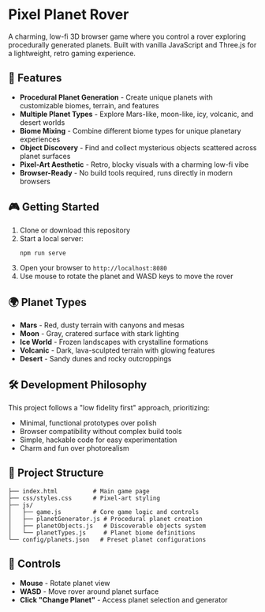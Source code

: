 # Pixel Planet Rover

A charming, low-fi 3D browser game where you control a rover exploring procedurally generated planets. Built with vanilla JavaScript and Three.js for a lightweight, retro gaming experience.

## 🚀 Features

- **Procedural Planet Generation** - Create unique planets with customizable biomes, terrain, and features
- **Multiple Planet Types** - Explore Mars-like, moon-like, icy, volcanic, and desert worlds
- **Biome Mixing** - Combine different biome types for unique planetary experiences  
- **Object Discovery** - Find and collect mysterious objects scattered across planet surfaces
- **Pixel-Art Aesthetic** - Retro, blocky visuals with a charming low-fi vibe
- **Browser-Ready** - No build tools required, runs directly in modern browsers

## 🎮 Getting Started

1. Clone or download this repository
2. Start a local server:
   ```bash
   npm run serve
   ```
3. Open your browser to `http://localhost:8080`
4. Use mouse to rotate the planet and WASD keys to move the rover

## 🌍 Planet Types

- **Mars** - Red, dusty terrain with canyons and mesas
- **Moon** - Gray, cratered surface with stark lighting
- **Ice World** - Frozen landscapes with crystalline formations
- **Volcanic** - Dark, lava-sculpted terrain with glowing features
- **Desert** - Sandy dunes and rocky outcroppings

## 🛠️ Development Philosophy

This project follows a "low fidelity first" approach, prioritizing:
- Minimal, functional prototypes over polish
- Browser compatibility without complex build tools
- Simple, hackable code for easy experimentation
- Charm and fun over photorealism

## 📁 Project Structure

```
├── index.html          # Main game page
├── css/styles.css      # Pixel-art styling
├── js/
│   ├── game.js         # Core game logic and controls
│   ├── planetGenerator.js # Procedural planet creation
│   ├── planetObjects.js   # Discoverable objects system
│   └── planetTypes.js     # Planet biome definitions
└── config/planets.json   # Preset planet configurations
```

## 🎯 Controls

- **Mouse** - Rotate planet view
- **WASD** - Move rover around planet surface
- **Click "Change Planet"** - Access planet selection and generator